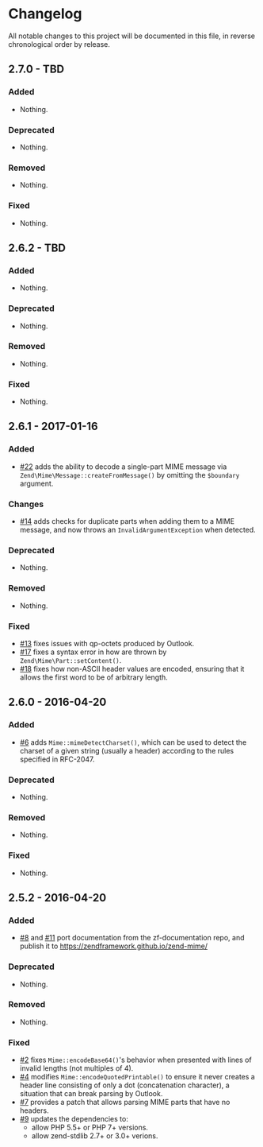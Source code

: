 # Changelog

All notable changes to this project will be documented in this file, in reverse chronological order by release.

## 2.7.0 - TBD

### Added

- Nothing.

### Deprecated

- Nothing.

### Removed

- Nothing.

### Fixed

- Nothing.

## 2.6.2 - TBD

### Added

- Nothing.

### Deprecated

- Nothing.

### Removed

- Nothing.

### Fixed

- Nothing.

## 2.6.1 - 2017-01-16

### Added

- [#22](https://github.com/zendframework/zend-mime/pull/22) adds the ability to
  decode a single-part MIME message via `Zend\Mime\Message::createFromMessage()`
  by omitting the `$boundary` argument.

### Changes

- [#14](https://github.com/zendframework/zend-mime/pull/14) adds checks for
  duplicate parts when adding them to a MIME message, and now throws an
  `InvalidArgumentException` when detected.

### Deprecated

- Nothing.

### Removed

- Nothing.

### Fixed

- [#13](https://github.com/zendframework/zend-mime/pull/13) fixes issues with
  qp-octets produced by Outlook.
- [#17](https://github.com/zendframework/zend-mime/pull/17) fixes a syntax error
  in how are thrown by `Zend\Mime\Part::setContent()`.
- [#18](https://github.com/zendframework/zend-mime/pull/18) fixes how non-ASCII
  header values are encoded, ensuring that it allows the first word to be of
  arbitrary length.

## 2.6.0 - 2016-04-20

### Added

- [#6](https://github.com/zendframework/zend-mime/pull/6) adds
  `Mime::mimeDetectCharset()`, which can be used to detect the charset
  of a given string (usually a header) according to the rules specified in
  RFC-2047.

### Deprecated

- Nothing.

### Removed

- Nothing.

### Fixed

- Nothing.

## 2.5.2 - 2016-04-20

### Added

- [#8](https://github.com/zendframework/zend-mime/pull/8) and
  [#11](https://github.com/zendframework/zend-mime/pull/11) port documentation
  from the zf-documentation repo, and publish it to
  https://zendframework.github.io/zend-mime/

### Deprecated

- Nothing.

### Removed

- Nothing.

### Fixed

- [#2](https://github.com/zendframework/zend-mime/pull/2) fixes
  `Mime::encodeBase64()`'s behavior when presented with lines of invalid
  lengths (not multiples of 4).
- [#4](https://github.com/zendframework/zend-mime/pull/4) modifies
  `Mime::encodeQuotedPrintable()` to ensure it never creates a header line
  consisting of only a dot (concatenation character), a situation that can break
  parsing by Outlook.
- [#7](https://github.com/zendframework/zend-mime/pull/7) provides a patch that
  allows parsing MIME parts that have no headers.
- [#9](https://github.com/zendframework/zend-mime/pull/9) updates the
  dependencies to:
  - allow PHP 5.5+ or PHP 7+ versions.
  - allow zend-stdlib 2.7+ or 3.0+ verions.
